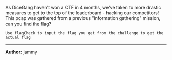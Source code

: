 As DiceGang haven't won a CTF in 4 months, we've taken to more drastic measures to get to the top of the leaderboard - hacking our competitors! This pcap was gathered from a previous "information gathering" mission, can you find the flag?

`Use flagCheck to input the flag you get from the challenge to get the actual flag`

---
**Author:** jammy
